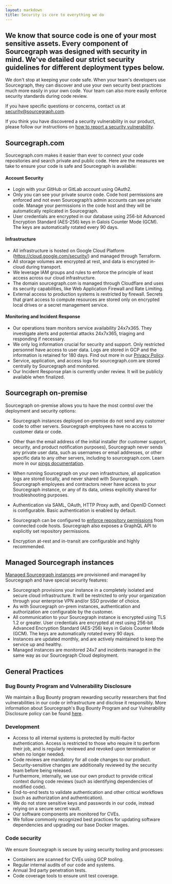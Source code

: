 ```yaml
---
layout: markdown
title: Security is core to everything we do
---
```


## We know that source code is one of your most sensitive assets. Every component of Sourcegraph was designed with security in mind. We've detailed our strict security guidelines for different deployment types below.

We don't stop at keeping your code safe. When your team's developers use Sourcegraph, they can discover and use your own security best practices much more easily in your own code. Your team can also more easily enforce security standards during code review.

If you have specific questions or concerns, contact us at <a href="mailto:security@sourcegraph.com">security@sourcegraph.com</a>.

If you think you have discovered a security vulnerability in our product, please follow our instructions on [how to report a security vulnerability](https://about.sourcegraph.com/handbook/engineering/security#how-to-report-a-security-vulnerability).

## Sourcegraph.com

Sourcegraph.com makes it easier than ever to connect your code repositories and search private and public code. Here are the measures we take to ensure your code is safe and Sourcegraph is available:

#### Account Security

- Login with your GitHub or GitLab account using OAuth2.
- Only you can see your private source code. Code host permissions are enforced and not even Sourcegraph’s admin accounts can see private code. Manage your permissions in the code host and they will be automatically replicated in Sourcegraph.
- User credentials are encrypted in our database using 256-bit Advanced Encryption Standard (AES-256) keys in Galois Counter Mode (GCM). The keys are automatically rotated every 90 days.

#### Infrastructure
- All infrastructure is hosted on Google Cloud Platform (https://cloud.google.com/security/) and managed through Terraform.
- All storage volumes are encrypted at rest, and data is encrypted in-cloud during transport.
- We leverage IAM groups and rules to enforce the principle of least access across our cloud infrastructure.
- The domain sourcegraph.com is managed through Cloudflare and uses its security capabilities, like Web Application Firewall and Rate Limiting.
- External access to production systems is restricted by firewall. Secrets that grant access to
  compute resources are stored only on encrypted local drives or a secret management service.

#### Monitoring and Incident Response

- Our operations team monitors service availability 24x7x365. They investigate alerts and potential attacks 24x7x365, triaging and responding if necessary.
- We only log information crucial for security and support. Only restricted personnel have access to user data. Logs are stored in GCP and the information is retained for 180 days. Find out more in our [Privacy Policy](https://about.sourcegraph.com/privacy/).
- Service, application, and access logs for sourcegraph.com are stored centrally by Sourcegraph and monitored.
- Our Incident Response plan is currently under review. It will be publicly available when finalized.

## Sourcegraph on-premise

Sourcegraph on-premise allows you to have the most control over the deployment and security options:

- Sourcegraph instances deployed on-premise do not send any customer code to other servers. Sourcegraph employees have no access to customer data or code.

- Other than the email address of the initial installer (for customer support, security, and product notification purposes), Sourcegraph never sends any private user data, such as usernames or email addresses, or other specific data to any other servers, including to sourcegraph.com. Learn more in our [pings documentation](https://docs.sourcegraph.com/admin/pings).

- When running Sourcegraph on your own infrastructure, all application logs are stored locally, and never shared with Sourcegraph. Sourcegraph employees and contractors never have access to your Sourcegraph instance, or any of its data, unless explicitly shared for troubleshooting purposes.

- Authentication via SAML, OAuth, HTTP Proxy auth, and OpenID Connect is configurable. Basic authentication is enabled by default.

- Sourcegraph can be configured to [enforce repository permissions](https://docs.sourcegraph.com/admin/repo/permissions) from connected code hosts. Sourcegraph also exposes a GraphQL API to explicitly set repository permissions.

- Encryption at-rest and in-transit are configurable and highly recommended.

## Managed Sourcegraph instances

[Managed Sourcegraph instances](https://docs.sourcegraph.com/admin/install/managed) are provisioned and managed by Sourcegraph and have special security features:

- Sourcegraph provisions your instance in a completely isolated and secure cloud infrastructure. It will be restricted to only your organization through your enterprise VPN and/or SSO provider of choice.
- As with Sourcegraph on-prem instances, authentication and authorization are configurable by the customer. 
- All communication to your Sourcegraph instance is encrypted using TLS 1.2 or greater. User credentials are encrypted at rest using 256-bit Advanced Encryption Standard (AES-256) keys in Galois Counter Mode (GCM). The keys are automatically rotated every 90 days.
- Instances are updated monthly, and are actively maintained to keep the service up and healthy.
- Managed instances are monitored 24x7 and incidents managed in the same way as our Sourcegraph Cloud deployment.

## General Practices

### Bug Bounty Program and Vulnerability Disclosure

We maintain a Bug Bounty program rewarding security researchers that find vulnerabilities in our code or infrastructure and disclose it responsibly. More information about Sourcegraph's Bug Bounty Program and our Vulnerability Disclosure policy can be found [here](https://about.sourcegraph.com/handbook/engineering/security/reporting-vulnerabilities).

### Development

- Access to all internal systems is protected by multi-factor authentication. Access is restricted to those who require it to perform their job, and is regularly reviewed and revoked upon termination or when no longer needed.
- Code reviews are mandatory for all code changes to our product. Security-sensitive changes are additionally reviewed by the security team before being released. 
- Furthermore, internally, we use our own product to provide critical context during code reviews (such as identifying dependencies of modified code).
- End-to-end tests to validate authentication and other critical workflows (such as authorization and authentication).
- We do not store sensitive keys and passwords in our code, instead relying on a secure secret vault.
- Our software components are monitored for CVEs.
- We follow commonly recognized best practices for updating software dependencies and upgrading our base Docker images.

### Code security
We ensure Sourcegraph is secure by using security tooling and processes:

- Containers are scanned for CVEs using GCP tooling.
- Regular internal audits of our code and systems.
- Annual 3rd party penetration tests.
- Code coverage tools to ensure unit test coverage.
